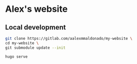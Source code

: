 # Alex's website

## Local development

```bash
git clone https://gitlab.com/aalexmmaldonado/my-website \
cd my-website \
git submodule update --init
```

```bash
hugo serve
```
